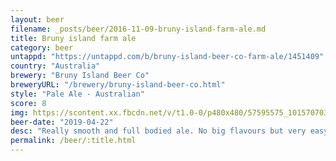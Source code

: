 ```yaml
---
layout: beer
filename: _posts/beer/2016-11-09-bruny-island-farm-ale.md
title: Bruny island farm ale
category: beer
untappd: "https://untappd.com/b/bruny-island-beer-co-farm-ale/1451409"
country: "Australia"
brewery: "Bruny Island Beer Co"
breweryURL: "/brewery/bruny-island-beer-co.html"
style: "Pale Ale - Australian"
score: 8
img: https://scontent.xx.fbcdn.net/v/t1.0-0/p480x480/57595575_10157070304798745_8329636084686258176_n.jpg?_nc_cat=100&_nc_ht=scontent.xx&oh=23f6a798d2f7ee902968d87262f03cd0&oe=5D44CEEA
beer-date: "2019-04-22"
desc: "Really smooth and full bodied ale. No big flavours but very easy drink. Nice start to my foray into Tasmanian beers"
permalink: /beer/:title.html
---
```

